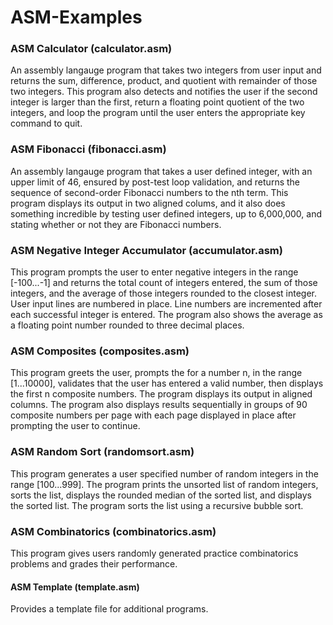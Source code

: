 # ASM-Examples

### ASM Calculator (calculator.asm)
An assembly langauge program that takes two integers from user input and returns the sum,
difference, product, and quotient with remainder of those two integers.
This program also detects and notifies the user if the second integer is larger than the first, return a
floating point quotient of the two integers, and loop the program until the user enters the appropriate key command
to quit.

### ASM Fibonacci (fibonacci.asm)
An assembly langauge program that takes a user defined integer, with an upper limit of 46, 
ensured by post-test loop validation, and returns the sequence of second-order Fibonacci numbers to the nth term.
This program displays its output in two aligned colums, and it also does something incredible by testing user 
defined integers, up to 6,000,000, and stating whether or not they are Fibonacci numbers.

### ASM Negative Integer Accumulator (accumulator.asm)
This program prompts the user to enter negative integers in the range [-100...-1] and returns
the total count of integers entered, the sum of those integers, and the average of those integers rounded to the closest integer.
User input lines are numbered in place. Line numbers are incremented after each successful integer is entered.
The program also shows the average as a floating point number rounded to three decimal places.

### ASM Composites (composites.asm)
This program greets the user, prompts the for a number n, in the range [1...10000], validates that the user has entered 
a valid number, then displays the first n composite numbers.
The program displays its output in aligned columns. The program also displays results sequentially in groups of 90
composite numbers per page with each page displayed in place after prompting the user to continue.

### ASM Random Sort (randomsort.asm)
This program generates a user specified number of random integers in the range [100...999].
The program prints the unsorted list of random integers, sorts the list, displays the rounded median of 
the sorted list, and displays the sorted list. The program sorts the list using a recursive bubble sort.

### ASM Combinatorics (combinatorics.asm)
This program gives users randomly generated practice combinatorics problems and grades their performance.

#### ASM Template (template.asm)
Provides a template file for additional programs.

